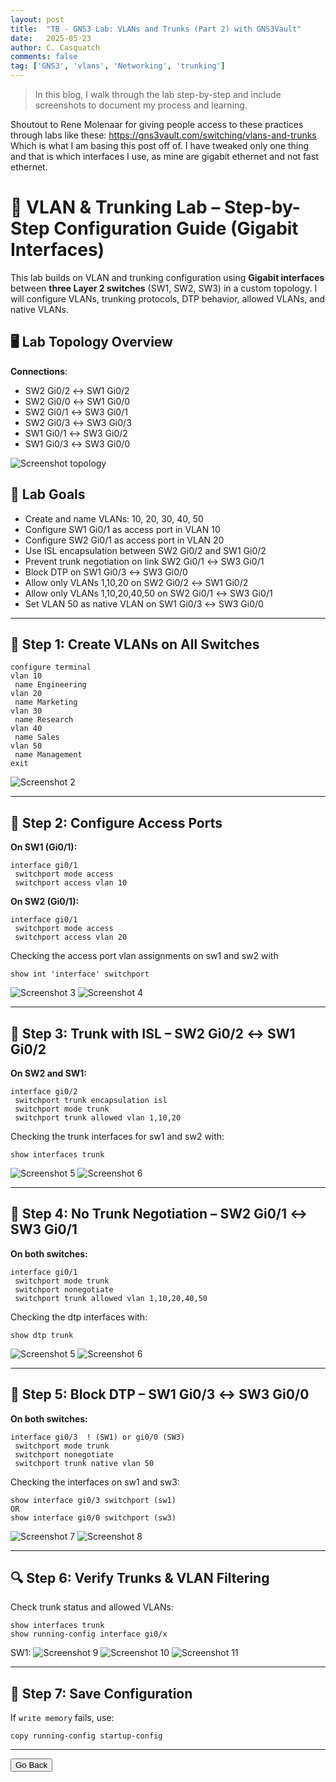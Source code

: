 ```yaml
---
layout: post
title:  "TB - GNS3 Lab: VLANs and Trunks (Part 2) with GNS3Vault"
date:   2025-05-23
author: C. Casquatch
comments: false
tag: ['GNS3', 'vlans', 'Networking', 'trunking']
---
```


> In this blog, I walk through the lab step-by-step and include screenshots to document my process and learning.

Shoutout to Rene Molenaar for giving people access to these practices through labs like these: https://gns3vault.com/switching/vlans-and-trunks
Which is what I am basing this post off of. I have tweaked only one thing and that is which interfaces I use, as mine are gigabit ethernet and not fast ethernet. 

# 🧪 VLAN & Trunking Lab – Step-by-Step Configuration Guide (Gigabit Interfaces)

This lab builds on VLAN and trunking configuration using **Gigabit interfaces** between **three Layer 2 switches** (SW1, SW2, SW3) in a custom topology. I will configure VLANs, trunking protocols, DTP behavior, allowed VLANs, and native VLANs.

## 🖥️ Lab Topology Overview

**Connections**:

- SW2 Gi0/2 ↔ SW1 Gi0/2
- SW2 Gi0/0 ↔ SW1 Gi0/0
- SW2 Gi0/1 ↔ SW3 Gi0/1
- SW2 Gi0/3 ↔ SW3 Gi0/3
- SW1 Gi0/1 ↔ SW3 Gi0/2
- SW1 Gi0/3 ↔ SW3 Gi0/0

![Screenshot topology](/assets/images/GNS3/vlans/VLANS&Trunk/topology.png)

## 🎯 Lab Goals

- Create and name VLANs: 10, 20, 30, 40, 50
- Configure SW1 Gi0/1 as access port in VLAN 10
- Configure SW2 Gi0/1 as access port in VLAN 20
- Use ISL encapsulation between SW2 Gi0/2 and SW1 Gi0/2
- Prevent trunk negotiation on link SW2 Gi0/1 ↔ SW3 Gi0/1
- Block DTP on SW1 Gi0/3 ↔ SW3 Gi0/0
- Allow only VLANs 1,10,20 on SW2 Gi0/2 ↔ SW1 Gi0/2
- Allow only VLANs 1,10,20,40,50 on SW2 Gi0/1 ↔ SW3 Gi0/1
- Set VLAN 50 as native VLAN on SW1 Gi0/3 ↔ SW3 Gi0/0

---

## 🔧 Step 1: Create VLANs on All Switches

```
configure terminal
vlan 10
 name Engineering
vlan 20
 name Marketing
vlan 30
 name Research
vlan 40
 name Sales
vlan 50
 name Management
exit
```

![Screenshot 2](/assets/images/GNS3/vlans/VLANS&Trunk/shvlanbr.png)

---

## 🔌 Step 2: Configure Access Ports

**On SW1 (Gi0/1):**
```
interface gi0/1
 switchport mode access
 switchport access vlan 10
```

**On SW2 (Gi0/1):**
```
interface gi0/1
 switchport mode access
 switchport access vlan 20
```

Checking the access port vlan assignments on sw1 and sw2 with 
```
show int 'interface' switchport
```
![Screenshot 3](/assets/images/GNS3/vlans/VLANS&Trunk/sw1vlan10switchport.png)
![Screenshot 4](/assets/images/GNS3/vlans/VLANS&Trunk/sw2vlan10switchport.png)

---

## 🔗 Step 3: Trunk with ISL – SW2 Gi0/2 ↔ SW1 Gi0/2

**On SW2 and SW1:**
```
interface gi0/2
 switchport trunk encapsulation isl
 switchport mode trunk
 switchport trunk allowed vlan 1,10,20
```

Checking the trunk interfaces for sw1 and sw2 with:
```
show interfaces trunk
```
![Screenshot 5](/assets/images/GNS3/vlans/VLANS&Trunk/sw1trunkisl.png)
![Screenshot 6](/assets/images/GNS3/vlans/VLANS&Trunk/sw2trunkisl.png)

---

## 🚫 Step 4: No Trunk Negotiation – SW2 Gi0/1 ↔ SW3 Gi0/1

**On both switches:**
```
interface gi0/1
 switchport mode trunk
 switchport nonegotiate
 switchport trunk allowed vlan 1,10,20,40,50
```

Checking the dtp interfaces with:
```
show dtp trunk
```

![Screenshot 5](/assets/images/GNS3/vlans/VLANS&Trunk/sw1trunkisl.png)
![Screenshot 6](/assets/images/GNS3/vlans/VLANS&Trunk/sw2trunkisl.png)


---

## 🔕 Step 5: Block DTP – SW1 Gi0/3 ↔ SW3 Gi0/0

**On both switches:**
```
interface gi0/3  ! (SW1) or gi0/0 (SW3)
 switchport mode trunk
 switchport nonegotiate
 switchport trunk native vlan 50
```

Checking the interfaces on sw1 and sw3:
```
show interface gi0/3 switchport (sw1)
OR
show interface gi0/0 switchport (sw3)
```
![Screenshot 7](/assets/images/GNS3/vlans/VLANS&Trunk/sw1native.png)
![Screenshot 8](/assets/images/GNS3/vlans/VLANS&Trunk/sw3native.png)

---

## 🔍 Step 6: Verify Trunks & VLAN Filtering

Check trunk status and allowed VLANs:

```
show interfaces trunk
show running-config interface gi0/x
```

SW1:
![Screenshot 9](/assets/images/GNS3/vlans/VLANS&Trunk/sw1verifyint.png)
![Screenshot 10](/assets/images/GNS3/vlans/VLANS&Trunk/sw2configs.png)
![Screenshot 11](/assets/images/GNS3/vlans/VLANS&Trunk/sw3configs.png)

---

## 💾 Step 7: Save Configuration

If `write memory` fails, use:

```
copy running-config startup-config
```

---

<button onclick="history.back()">Go Back</button>
